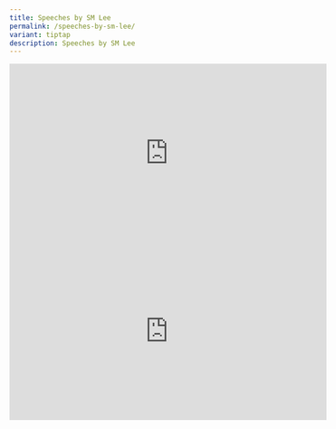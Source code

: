 ```yaml
---
title: Speeches by SM Lee
permalink: /speeches-by-sm-lee/
variant: tiptap
description: Speeches by SM Lee
---
```

<div class="iframe-wrapper">
<iframe height="315" width="560" allowfullscreen="true" frameborder="0" src="https://www.youtube.com/embed/wSWBC4qCfjo?si=UU5dyKCqkJPYkt7a"></iframe>
</div>
<div class="iframe-wrapper">
<iframe height="315" width="560" allowfullscreen="true" frameborder="0" src="https://www.youtube.com/embed/ckkY4yfmOKQ?si=I6EkaRnF7SbN-SGt"></iframe>
</div>
<p></p>